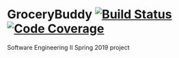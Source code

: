 # GroceryBuddy [![Build Status](https://travis-ci.com/rsun0/GroceryBuddy.svg?branch=master)](https://travis-ci.com/rsun0/GroceryBuddy) [![Code Coverage](https://codecov.io/gh/rsun0/GroceryBuddy/branch/master/graph/badge.svg)](https://codecov.io/gh/rsun0/GroceryBuddy)
Software Engineering II Spring 2019 project  